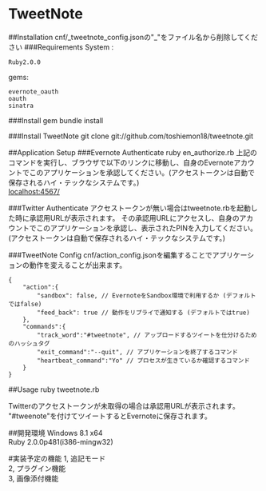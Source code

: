 TweetNote
==========

##Installation
cnf/\_tweetnote_config.jsonの"\_"をファイル名から削除してください
###Requirements
System : 

	Ruby2.0.0
gems:

	evernote_oauth
	oauth
	sinatra

###Install gem
	bundle install

###Install TweetNote
	git clone git://github.com/toshiemon18/tweetnote.git

##Application Setup
###Evernote Authenticate
	ruby en_authorize.rb
上記のコマンドを実行し、ブラウザで以下のリンクに移動し、自身のEvernoteアカウントでこのアプリケーションを承認してください。(アクセストークンは自動で保存されるハイ・テックなシステムです。)  
[localhost:4567/](localhost:4567/)

###Twitter Authenticate
アクセストークンが無い場合はtweetnote.rbを起動した時に承認用URLが表示されます。
その承認用URLにアクセスし、自身のアカウントでこのアプリケーションを承認し、表示されたPINを入力してください。(アクセストークンは自動で保存されるハイ・テックなシステムです。)

###TweetNote Config
cnf/action_config.jsonを編集することでアプリケーションの動作を変えることが出来ます。
```
{
	"action":{
		"sandbox": false, // EvernoteをSandbox環境で利用するか (デフォルトではfalse)
		"feed_back": true // 動作をリプライで通知する (デフォルトではtrue)
	},
	"commands":{
		"track_word":"#tweetnote", // アップロードするツイートを仕分けるためのハッシュタグ
		"exit_command":"--quit", // アプリケーションを終了するコマンド
		"heartbeat_command":"Yo" // プロセスが生きているか確認するコマンド
	}
}
```

##Usage
	ruby tweetnote.rb

 Twitterのアクセストークンが未取得の場合は承認用URLが表示されます。  
"#tweenote"を付けてツイートするとEvernoteに保存されます。

##開発環境
Windows 8.1 x64  
Ruby 2.0.0p481(i386-mingw32)

#実装予定の機能
1, 追記モード  
2, プラグイン機能  
3, 画像添付機能
